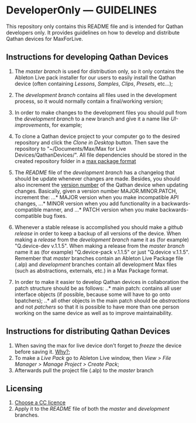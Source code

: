 # DeveloperOnly — GUIDELINES

This repository only contains this README file and is intended for Qathan developers only. It provides guidelines on how to develop and distribute Qathan devices for MaxForLive.  

## Instructions for developing Qathan Devices

1. The *master branch* is used for distribution only, so it only contains the Ableton Live pack installer for our users to easily install the Qathan device (often containing *Lessons*, *Samples*, *Clips*, *Presets*, etc...);

2. The *development branch* contains all files used in the development process, so it would normally contain a final/working version;

3. In order to make changes to the development files you should pull from the *development branch* to a new branch and give it a name like *UI-improvements*, for example;

4. To clone a Qathan device project to your computer go to the desired repository and click the *Clone in Desktop* button. Then save the repository to "~/Documents/Max/Max for Live Devices/QathanDevices/". All file dependencies should be stored in the created repository folder in a [max package format](https://cycling74.com/sdk/MaxSDK-6.1.3/html/chapter_appendix_f.html)

5. The *README* file of the *development branch* has a changelog that should be update whenever changes are made. Besides, you should also increment the [version number](http://semver.org/) of the Qathan device when updating changes. Basically, given a version number MAJOR.MINOR.PATCH, increment the:
...* MAJOR version when you make incompatible API changes,
...* MINOR version when you add functionality in a backwards-compatible manner, and
...* PATCH version when you make backwards-compatible bug fixes.

6. Whenever a stable release is accomplished you should make a *github release* in order to keep a backup of all versions of the device. When making a *release* from the *development branch* name it as (for example) "Q.device-dev v.1.1.5". When making a release from the *master branch* name it as (for example) "Q.device-pack v.1.1.5" or just "Q.device v.1.1.5". Remember that *master* branches contain an Ableton Live Package file (.alp) and *development* branches contain all development Max files (such as abstractions, externals, etc.) in a Max Package format.

7. In order to make it easier to develop Qathan devices in collaboration the patch structure should be as follows:
..* main patch: contains all user interface objects (if possible, because some will have to go onto bpatchers);
..* all other objects in the main patch should be *abstractions* and not *patchers* so that it is possible to have more than one person working on the same device as well as to improve maintainability.
 

## Instructions for distributing Qathan Devices

1. When saving the max for live device don't forget to *freeze* the device before saving it.
[Why?](https://cycling74.com/docs/max6/dynamic/c74_docs.html#live_sharing);
2. To make a *Live Pack* go to Ableton Live window, then *View > File Manager > Manage Project > Create Pack*;
3. Afterwards pull the project file (.alp) to the *master* branch 

## Licensing

1. [Choose a CC licence](https://creativecommons.org/choose/) 
2. Apply it to the *README* file of both the *master* and *development* branches.
